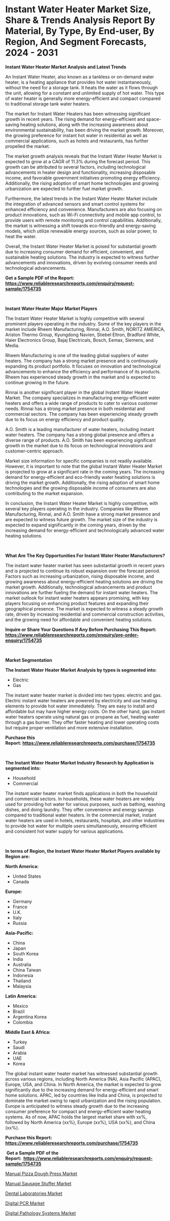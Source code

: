 <p><h1>Instant Water Heater Market Size, Share & Trends Analysis Report By Material, By Type, By End-user, By Region, And Segment Forecasts, 2024 - 2031</h1></p><p><strong>Instant Water Heater Market Analysis and Latest Trends</strong></p>
<p><p>An Instant Water Heater, also known as a tankless or on-demand water heater, is a heating appliance that provides hot water instantaneously, without the need for a storage tank. It heats the water as it flows through the unit, allowing for a constant and unlimited supply of hot water. This type of water heater is generally more energy-efficient and compact compared to traditional storage tank water heaters.</p><p>The market for Instant Water Heaters has been witnessing significant growth in recent years. The rising demand for energy-efficient and space-saving heating solutions, along with the increasing awareness about environmental sustainability, has been driving the market growth. Moreover, the growing preference for instant hot water in residential as well as commercial applications, such as hotels and restaurants, has further propelled the market.</p><p>The market growth analysis reveals that the Instant Water Heater Market is expected to grow at a CAGR of 11.3% during the forecast period. This growth can be attributed to several factors, including technological advancements in heater design and functionality, increasing disposable income, and favorable government initiatives promoting energy efficiency. Additionally, the rising adoption of smart home technologies and growing urbanization are expected to further fuel market growth.</p><p>Furthermore, the latest trends in the Instant Water Heater Market include the integration of advanced sensors and smart control systems for enhanced efficiency and convenience. Manufacturers are also focusing on product innovations, such as Wi-Fi connectivity and mobile app control, to provide users with remote monitoring and control capabilities. Additionally, the market is witnessing a shift towards eco-friendly and energy-saving models, which utilize renewable energy sources, such as solar power, to heat the water.</p><p>Overall, the Instant Water Heater Market is poised for substantial growth due to increasing consumer demand for efficient, convenient, and sustainable heating solutions. The industry is expected to witness further advancements and innovations, driven by evolving consumer needs and technological advancements.</p></p>
<p><strong>Get a Sample PDF of the Report:&nbsp; <a href="https://www.reliableresearchreports.com/enquiry/request-sample/1754735">https://www.reliableresearchreports.com/enquiry/request-sample/1754735</a></strong></p>
<p>&nbsp;</p>
<p><strong>Instant Water Heater Major Market Players</strong></p>
<p><p>The Instant Water Heater Market is highly competitive with several prominent players operating in the industry. Some of the key players in the market include Rheem Manufacturing, Rinnai, A.O. Smith, NORITZ AMERICA, Ariston Thermo Group, Kyungdong Navien, Stiebel Eltron, Bradford White, Haier Electronics Group, Bajaj Electricals, Bosch, Eemax, Siemens, and Media.</p><p>Rheem Manufacturing is one of the leading global suppliers of water heaters. The company has a strong market presence and is continuously expanding its product portfolio. It focuses on innovation and technological advancements to enhance the efficiency and performance of its products. Rheem has experienced steady growth in the market and is expected to continue growing in the future.</p><p>Rinnai is another significant player in the global Instant Water Heater Market. The company specializes in manufacturing energy-efficient water heaters and offers a wide range of products to cater to various customer needs. Rinnai has a strong market presence in both residential and commercial sectors. The company has been experiencing steady growth due to its focus on energy efficiency and product quality.</p><p>A.O. Smith is a leading manufacturer of water heaters, including instant water heaters. The company has a strong global presence and offers a diverse range of products. A.O. Smith has been experiencing significant growth in the market due to its focus on technological innovations and customer-centric approach.</p><p>Market size information for specific companies is not readily available. However, it is important to note that the global Instant Water Heater Market is projected to grow at a significant rate in the coming years. The increasing demand for energy-efficient and eco-friendly water heating solutions is driving the market growth. Additionally, the rising adoption of smart home technologies and the growing disposable income of consumers are also contributing to the market expansion.</p><p>In conclusion, the Instant Water Heater Market is highly competitive, with several key players operating in the industry. Companies like Rheem Manufacturing, Rinnai, and A.O. Smith have a strong market presence and are expected to witness future growth. The market size of the industry is expected to expand significantly in the coming years, driven by the increasing demand for energy-efficient and technologically advanced water heating solutions.</p></p>
<p>&nbsp;</p>
<p><strong>What Are The Key Opportunities For Instant Water Heater Manufacturers?</strong></p>
<p><p>The instant water heater market has seen substantial growth in recent years and is projected to continue its robust expansion over the forecast period. Factors such as increasing urbanization, rising disposable income, and growing awareness about energy-efficient heating solutions are driving the market growth. Additionally, technological advancements and product innovations are further fueling the demand for instant water heaters. The market outlook for instant water heaters appears promising, with key players focusing on enhancing product features and expanding their geographical presence. The market is expected to witness a steady growth rate, driven by increasing residential and commercial construction activities, and the growing need for affordable and convenient heating solutions.</p></p>
<p><strong>Inquire or Share Your Questions If Any Before Purchasing This Report: <a href="https://www.reliableresearchreports.com/enquiry/pre-order-enquiry/1754735">https://www.reliableresearchreports.com/enquiry/pre-order-enquiry/1754735</a></strong></p>
<p>&nbsp;</p>
<p><strong>Market Segmentation</strong></p>
<p><strong>The Instant Water Heater Market Analysis by types is segmented into:</strong></p>
<p><ul><li>Electric</li><li>Gas</li></ul></p>
<p><p>The instant water heater market is divided into two types: electric and gas. Electric instant water heaters are powered by electricity and use heating elements to provide hot water immediately. They are easy to install and affordable but may have higher energy costs. On the other hand, gas instant water heaters operate using natural gas or propane as fuel, heating water through a gas burner. They offer faster heating and lower operating costs but require proper ventilation and more extensive installation.</p></p>
<p><strong>Purchase this Report:&nbsp;<a href="https://www.reliableresearchreports.com/purchase/1754735">https://www.reliableresearchreports.com/purchase/1754735</a></strong></p>
<p>&nbsp;</p>
<p><strong>The Instant Water Heater Market Industry Research by Application is segmented into:</strong></p>
<p><ul><li>Household</li><li>Commercial</li></ul></p>
<p><p>The instant water heater market finds applications in both the household and commercial sectors. In households, these water heaters are widely used for providing hot water for various purposes, such as bathing, washing dishes, and doing laundry. They offer convenience and energy savings compared to traditional water heaters. In the commercial market, instant water heaters are used in hotels, restaurants, hospitals, and other industries to provide hot water for multiple users simultaneously, ensuring efficient and consistent hot water supply for various applications.</p></p>
<p>&nbsp;</p>
<p><strong>In terms of Region, the Instant Water Heater Market Players available by Region are:</strong></p>
<p>
    <p> <strong> North America: </strong>
        <ul>
            <li>United States</li>
            <li>Canada</li>
        </ul>
        </p> 
    <p> <strong> Europe: </strong>
        <ul>
            <li>Germany</li>
            <li>France</li>
            <li>U.K.</li>
            <li>Italy</li>
            <li>Russia</li>
        </ul>
        </p> 
    <p> <strong> Asia-Pacific: </strong>
        <ul>
            <li>China</li>
            <li>Japan</li>
            <li>South Korea</li>
            <li>India</li>
            <li>Australia</li>
            <li>China Taiwan</li>
            <li>Indonesia</li>
            <li>Thailand</li>
            <li>Malaysia</li>
        </ul>
        </p> 
    <p> <strong> Latin America: </strong>
        <ul>
            <li>Mexico</li>
            <li>Brazil</li>
            <li>Argentina Korea</li>
            <li>Colombia</li>
        </ul>
        </p> 
    <p> <strong> Middle East & Africa: </strong>
        <ul>
            <li>Turkey</li>
            <li>Saudi</li>
            <li>Arabia</li>
            <li>UAE</li>
            <li>Korea</li>
        </ul>
    </p>
    </p>
<p><p>The global instant water heater market has witnessed substantial growth across various regions, including North America (NA), Asia Pacific (APAC), Europe, USA, and China. In North America, the market is expected to grow significantly due to the increasing demand for energy-efficient and smart home solutions. APAC, led by countries like India and China, is projected to dominate the market owing to rapid urbanization and the rising population. Europe is anticipated to witness steady growth due to the increasing consumer preference for compact and energy-efficient water heating systems. As of now, APAC holds the largest market share with xx%, followed by North America (xx%), Europe (xx%), USA (xx%), and China (xx%).</p></p>
<p><strong>Purchase this Report: <a href="https://www.reliableresearchreports.com/purchase/1754735">https://www.reliableresearchreports.com/purchase/1754735</a></strong></p>
<p>&nbsp;<strong>Get a Sample PDF of the Report:&nbsp;&nbsp;<a href="https://www.reliableresearchreports.com/enquiry/request-sample/1754735">https://www.reliableresearchreports.com/enquiry/request-sample/1754735</a></strong></p>
<p><strong></strong></p>
<p><p><a href="https://github.com/deliacustodio40/Market-Research-Report-List-2/blob/main/manual-pizza-dough-press-market.md">Manual Pizza Dough Press Market</a></p><p><a href="https://github.com/maliyahmorrow6654/Market-Research-Report-List-2/blob/main/manual-sausage-stuffer-market.md">Manual Sausage Stuffer Market</a></p><p><a href="https://medium.com/@samanthamason1930/dental-laboratories-market-the-key-to-successful-business-strategy-forecast-till-2030-29eb62884012">Dental Laboratories Market</a></p><p><a href="https://medium.com/p/8b848da57f4a/edit">Digital PCR Market</a></p><p><a href="https://medium.com/@krish.reportprime/digital-pathology-systems-market-analysis-and-sze-forecasted-for-period-from-2023-to-2030-f8ad3b3e8ef7">Digital Pathology Systems Market</a></p></p>